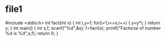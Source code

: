 # file1
#include <stdio.h>
int fact(int x)
{
    int i,y=1;
    for(i=1;i<=x;i++)
    {
        y=y*i;
    }
    return y;
}
int main()
{
    int s,f;
    scanf("%d",&s);
    f=fact(s);
    printf("Factorial of number %d is %d",s,f);
    return 0;
}
